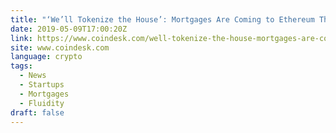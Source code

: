 ```yaml
---
title: "‘We’ll Tokenize the House’: Mortgages Are Coming to Ethereum This Summer"
date: 2019-05-09T17:00:20Z
link: https://www.coindesk.com/well-tokenize-the-house-mortgages-are-coming-to-ethereum-this-summer?utm_medium=RSS&utm_source=news.12bit.vn
site: www.coindesk.com
language: crypto
tags:
  - News
  - Startups
  - Mortgages
  - Fluidity
draft: false
---
```

